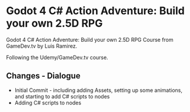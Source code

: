# Godot 4 C# Action Adventure: Build your own 2.5D RPG

Godot 4 C# Action Adventure: Build your own 2.5D RPG Course from GameDev.tv by Luis Ramirez.

Following the Udemy/GameDev.tv course.
## Changes - Dialogue
* Initial Commit - including adding Assets, setting up some animations, and starting to add C# scripts to nodes
* Adding C# scripts to nodes
